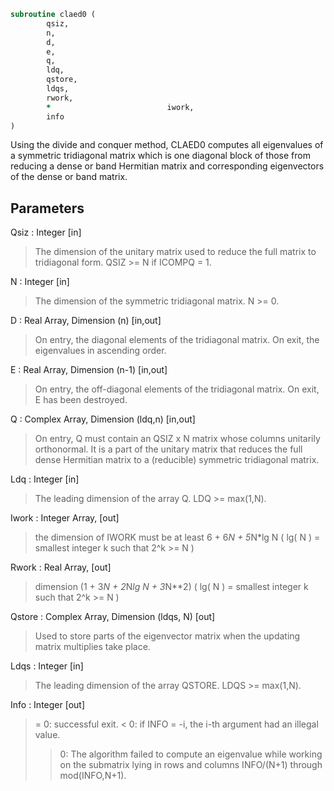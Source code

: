 ```fortran
subroutine claed0 (
		qsiz,
		n,
		d,
		e,
		q,
		ldq,
		qstore,
		ldqs,
		rwork,
		*                          iwork,
		info
)
```

 Using the divide and conquer method, CLAED0 computes all eigenvalues
 of a symmetric tridiagonal matrix which is one diagonal block of
 those from reducing a dense or band Hermitian matrix and
 corresponding eigenvectors of the dense or band matrix.

## Parameters
Qsiz : Integer [in]
> The dimension of the unitary matrix used to reduce
> the full matrix to tridiagonal form.  QSIZ >= N if ICOMPQ = 1.

N : Integer [in]
> The dimension of the symmetric tridiagonal matrix.  N >= 0.

D : Real Array, Dimension (n) [in,out]
> On entry, the diagonal elements of the tridiagonal matrix.
> On exit, the eigenvalues in ascending order.

E : Real Array, Dimension (n-1) [in,out]
> On entry, the off-diagonal elements of the tridiagonal matrix.
> On exit, E has been destroyed.

Q : Complex Array, Dimension (ldq,n) [in,out]
> On entry, Q must contain an QSIZ x N matrix whose columns
> unitarily orthonormal. It is a part of the unitary matrix
> that reduces the full dense Hermitian matrix to a
> (reducible) symmetric tridiagonal matrix.

Ldq : Integer [in]
> The leading dimension of the array Q.  LDQ >= max(1,N).

Iwork : Integer Array, [out]
> the dimension of IWORK must be at least
> 6 + 6*N + 5*N*lg N
> ( lg( N ) = smallest integer k
> such that 2^k >= N )

Rwork : Real Array, [out]
> dimension (1 + 3*N + 2*N*lg N + 3*N**2)
> ( lg( N ) = smallest integer k
> such that 2^k >= N )

Qstore : Complex Array, Dimension (ldqs, N) [out]
> Used to store parts of
> the eigenvector matrix when the updating matrix multiplies
> take place.

Ldqs : Integer [in]
> The leading dimension of the array QSTORE.
> LDQS >= max(1,N).

Info : Integer [out]
> = 0:  successful exit.
> < 0:  if INFO = -i, the i-th argument had an illegal value.
> > 0:  The algorithm failed to compute an eigenvalue while
> working on the submatrix lying in rows and columns
> INFO/(N+1) through mod(INFO,N+1).

